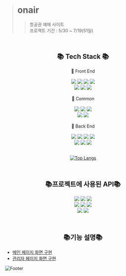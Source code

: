 
> # onair  
>> 항공권 예매 사이트  
>> 프로젝트 기간 : 5/30 ~ 7/19(51일)  

<br>

<div align="center">

## 📚 Tech Stack 📚

📢 Front End
<br><br>
<img src="https://img.shields.io/badge/HTML5-F7DF1E?style=flat-square&logo=HTML5&logoColor=white"/></a>
<img src="https://img.shields.io/badge/CSS3-E34F26?style=flat-square&logo=CSS3&logoColor=white"/></a>
<img src="https://img.shields.io/badge/AJAX-181717?style=flat-square"/></a>
<img src="https://img.shields.io/badge/High Chart-181717?style=flat-square"/></a>
<br>
<img src="https://img.shields.io/badge/Bootstrap-7952B3?style=flat-square&logo=Bootstrap&logoColor=white"/></a>
<img src="https://img.shields.io/badge/jQuery-181717?style=flat-square"/></a>
<img src="https://img.shields.io/badge/JavaScript-F7DF1E?style=flat-square&logo=JavaScript&logoColor=white"/></a>
<br><br>
📢 Common
<br><br>
<img src="https://img.shields.io/badge/GitHub-181717?style=flat-square&logo=GitHub&logoColor=white"/></a>
<img src="https://img.shields.io/badge/Window 10-265A8F?style=flat-square"/></a>
<img src="https://img.shields.io/badge/STS 4-4BA840?style=flat-square"/></a>
<br>
<img src="https://img.shields.io/badge/Google Chrome-4285F4?style=flat-square&logo=Google Chrome&logoColor=white"/></a>
<img src="https://img.shields.io/badge/Apache Tomcat-F8DC75?style=flat-square&logo=Apache Tomcat&logoColor=black"/></a>
<br><br>
📢 Back End
<br><br>
<img src="https://img.shields.io/badge/Java-181717?style=flat-square"/></a>
<img src="https://img.shields.io/badge/Spring Boot-6DB33F?style=flat-square&logo=Spring Boot&logoColor=white"/></a>
<img src="https://img.shields.io/badge/JSTL / EL-4285F4?style=flat-square"/></a>
<img src="https://img.shields.io/badge/JSP-E34F26?style=flat-square"/></a>
<br>
<img src="https://img.shields.io/badge/Spring Security-6DB33F?style=flat-square&logo=Spring Security&logoColor=white"/></a>
<img src="https://img.shields.io/badge/Oracle SQL-F80000?style=flat-square&logo=Oracle&logoColor=white"/></a>
<img src="https://img.shields.io/badge/MyBatis-181717?style=flat-square"/></a>
<br><br>

[![Top Langs](https://github-readme-stats.vercel.app/api/top-langs/?username=Runu09)](https://github.com/Runu09/github-readme-stats)

<br>

## 📚프로젝트에 사용된 API📚  
<img src="https://img.shields.io/badge/Kakao Login-FFCD00?style=flat-square&logo=Kakao&logoColor=black"/></a>
<img src="https://img.shields.io/badge/Kakao Map-FFCD00?style=flat-square&logo=Kakao&logoColor=black"/></a>
<img src="https://img.shields.io/badge/Duam 우편번호-FFCD00?style=flat-square&logo=Kakao&logoColor=black"/></a>
<br>
<img src="https://img.shields.io/badge/국내항공운항정보-000000?style=flat-square"/></a>
<img src="https://img.shields.io/badge/Barcode Coder-000000?style=flat-square"/></a>
<img src="https://img.shields.io/badge/i'mport-000000?style=flat-square"/></a>
<br>
<img src="https://img.shields.io/badge/Apache POI-4BA840?style=flat-square"/></a>
<img src="https://img.shields.io/badge/ckEditor-4285F4?style=flat-square"/></a>

<br>

## 📚기능 설명📚  
</div>

- [메인 페이지 화면 구현](https://github.com/Runu09/finalproject/blob/main/%EA%B5%AC%ED%98%84%EC%84%A4%EB%AA%85/%ED%9A%8C%EC%9B%90%EB%A9%94%EC%9D%B8.md)
- [관리자 페이지 화면 구현](https://github.com/Runu09/finalproject/blob/main/%EA%B5%AC%ED%98%84%EC%84%A4%EB%AA%85/%EA%B4%80%EB%A6%AC%EC%9E%90%20%EB%A9%94%EC%9D%B8.md)


 
![Footer](https://capsule-render.vercel.app/api?type=waving&color=auto&height=200&width=1100&section=footer)   






